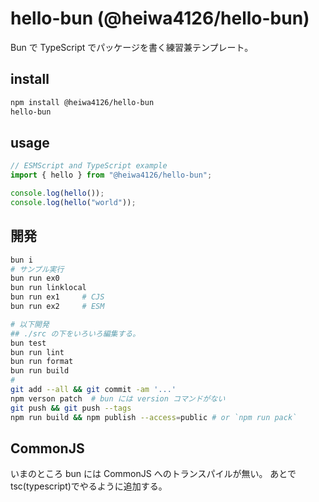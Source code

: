 # hello-bun (@heiwa4126/hello-bun)

Bun で TypeScript でパッケージを書く練習兼テンプレート。

## install

```sh
npm install @heiwa4126/hello-bun
hello-bun
```

## usage

```javascript
// ESMScript and TypeScript example
import { hello } from "@heiwa4126/hello-bun";

console.log(hello());
console.log(hello("world"));
```

## 開発

```sh
bun i
# サンプル実行
bun run ex0
bun run linklocal
bun run ex1     # CJS
bun run ex2     # ESM

# 以下開発
## ./src の下をいろいろ編集する。
bun test
bun run lint
bun run format
bun run build
#
git add --all && git commit -am '...'
npm verson patch  # bun には version コマンドがない
git push && git push --tags
npm run build && npm publish --access=public # or `npm run pack`
```

## CommonJS

いまのところ bun には CommonJS へのトランスパイルが無い。
あとで tsc(typescript)でやるように追加する。
